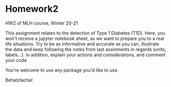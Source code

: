 # Homework2
HW2 of MLH course, Winter 20-21

This assignment relates to the detection of Type 1 Diabetes (T1D). Here, you won't receive a jupyter notebook sheet, as we want to prepare you to a real life situations.
Try to be as informative and accurate as you can, illustrate the data and keep following the notes from last assinments in regards (units, labels...). 
In addition, explain your actions and considerations, and comment your code.

You're welcome to use any package you'd like to use.

Behatzlacha!
